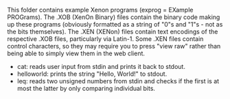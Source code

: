 This folder contains example Xenon programs (exprog = EXample PROGrams). The .XOB (XenOn Binary) files contain the binary code making up these programs (obviously formatted as a string of "0"s and "1"s - not as the bits themselves).
The .XEN (XENon) files contain text encodings of the respective .XOB files, particularly via Latin-1. Some .XEN files contain control characters, so they may require you to press "view raw" rather than being able to simply view them in the web client.

- cat: reads user input from stdin and prints it back to stdout.
- helloworld: prints the string "Hello, World!" to stdout.
- leq: reads two unsigned numbers from stdin and checks if the first is at most the latter by only comparing individual bits.
